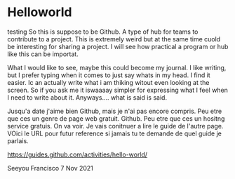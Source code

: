 # Helloworld
testing
So this is suppose to be Github. A type of hub for teams to contribute to a project.
This is extremely weird but at the same time cuold be interesting for sharing a project.
I will see how practical a program or hub like this can be importat.

What I would like to see, maybe this could become my journal. I like writing, but I prefer
typing when it comes to just say whats in my head. I find it easier.
Ic an actually write what i am thiking witout even looking at the screen.
So if you ask me it iswaaaay simpler for expressing what I feel when I need to write about it.
Anyways.... what is said is said.

Jusqu'a date j'aime bien Github, mais je n'ai pas encore compris. Peu etre que ces un genre de page web gratuit.
Github. Peu etre que ces un hositng service gratuis. On va voir. Je vais conitnuer a lire le guide de l'autre page.
VOici le URL pour futur reference si jamais tu te demande de quel guide je parlais. 

https://guides.github.com/activities/hello-world/

Seeyou
Francisco 7 Nov 2021
